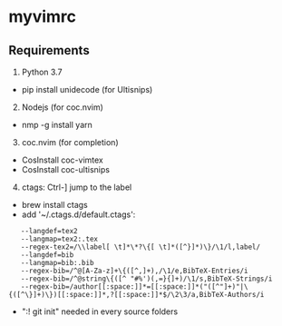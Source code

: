 # myvimrc
## Requirements
1. Python 3.7
 - pip install unidecode (for Ultisnips)
2. Nodejs (for coc.nvim)
 - nmp -g install yarn
3. coc.nvim (for completion)
 - CosInstall coc-vimtex
 - CosInstall coc-ultisnips
4. ctags: Ctrl-] jump to the label
 - brew install ctags
 - add '~/.ctags.d/default.ctags': 
 ```vim
 	--langdef=tex2
	--langmap=tex2:.tex
	--regex-tex2=/\\label[ \t]*\*?\{[ \t]*([^}]*)\}/\1/l,label/
	--langdef=bib
	--langmap=bib:.bib
	--regex-bib=/^@[A-Za-z]+\{([^,]+),/\1/e,BibTeX-Entries/i
	--regex-bib=/^@string\{([^ "#%')(,=}{]+)/\1/s,BibTeX-Strings/i
	--regex-bib=/author[[:space:]]*=[[:space:]]*("([^"]+)"|\{([^\}]+)\})[[:space:]]*,?[[:space:]]*$/\2\3/a,BibTeX-Authors/i
```
 - ":! git init" needed in every source folders 

